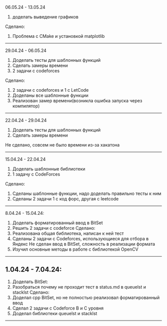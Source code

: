 
06.05.24 - 13.05.24
1) доделать выведение графиков

Сделано:

1) Проблема с CMake и установкой matplotlib

-----------------------------------
29.04.24 - 06.05.24
1) Доделать тесты для шаблонных функций
2) Сделать замеры времени
3) 2 задачи c codeforces

Сделано:

1) 2 задачи с codeforces и 1 c LetCode
2) Доделаны все шаблонные функции
3) Реализован замер времени(возникла ошибка запуска через компилятор)

---------------------------------

22.04.24 - 29.04.24
1) Доделать тесты для шаблонных функций
2) Сделать замеры времени

Не сделано, совсем не было времени из-за хакатона

--------------------------------
15.04.24 - 22.04.24
1) Доделать шаблонные библиотеки
2) 1 задачу с CodeForces

Сделано:
1) Сделаны шаблонные функции, надо доделать правильно тесты к ним
2) Сделаны 2 задачи 1 с код форс, другая с leetcode
-----------------------------
8.04.24 - 15.04.24:
1) Доделать форматированный ввод в BitSet
2) Решить 2 задачи с codeforce
Сделано:
1) Реализована общая библиотека, написан к ней тест
2) Сделаны 2 задачи с Codeforces, использующиеся для отбора в Яндекс
Не сделан ввод в BitSet, сложность в реализации формата
3) Изучил основные методы в работе с библиотекой OpenCV
-----------------------------
1.04.24 - 7.04.24:
-----------------------------
1) Доделать BitSet:
2) Разобраться почему не проходит тест в status.md в queuelst и stacklst
Сделано:
1) Доделал cpp BitSet, но не полностью реализовал форматированный ввод
2) Сделал 2 задачи с Codeforce B и С уровня
3) Доделал библиотеки queuelst и stacklst
-----------------------------

